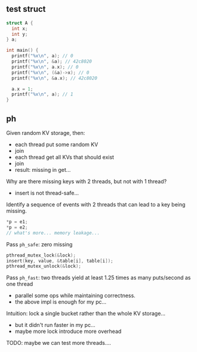 
## test struct
```c
struct A {
  int x;
  int y;
} a;

int main() {
  printf("%x\n", a); // 0
  printf("%x\n", &a); // 42c8020
  printf("%x\n", a.x); // 0
  printf("%x\n", (&a)->x); // 0
  printf("%x\n", &a.x); // 42c8020

  a.x = 1;
  printf("%x\n", a); // 1
}
```

## ph

Given random KV storage, then:
- each thread put some random KV
- join
- each thread get all KVs that should exist
- join
- result: missing in get...


Why are there missing keys with 2 threads, but not with 1 thread?
- insert is not thread-safe...

Identify a sequence of events with 2 threads that can lead to a key being missing.
```c
*p = e1;
*p = e2;
// what's more... memory leakage...
```

Pass `ph_safe`: zero missing
```c
pthread_mutex_lock(&lock);
insert(key, value, &table[i], table[i]);
pthread_mutex_unlock(&lock);
```

Pass `ph_fast`: two threads yield at least 1.25 times as many puts/second as one thread
- parallel some ops while maintaining correctness.
- the above impl is enough for my pc...

Intuition: lock a single bucket rather than the whole KV storage...
- but it didn't run faster in my pc...
- maybe more lock introduce more overhead

TODO: maybe we can test more threads....
